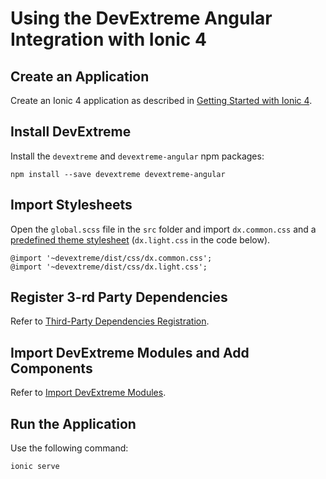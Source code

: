 # Using the DevExtreme Angular Integration with Ionic 4

## Create an Application

Create an Ionic 4 application as described in [Getting Started with Ionic 4](https://ionicframework.com/docs/installation/cli).

## Install DevExtreme

Install the `devextreme` and `devextreme-angular` npm packages:

```
npm install --save devextreme devextreme-angular
```

## <a name="stylesheets"></a>Import Stylesheets

Open the `global.scss` file in the `src` folder and import `dx.common.css` and a [predefined theme stylesheet](https://js.devexpress.com/Documentation/18_2/Guide/Themes_and_Styles/Predefined_Themes/) (`dx.light.css` in the code below).

```
@import '~devextreme/dist/css/dx.common.css';
@import '~devextreme/dist/css/dx.light.css';
```

## <a name="configuration"></a>Register 3-rd Party Dependencies

Refer to [Third-Party Dependencies Registration](https://github.com/DevExpress/devextreme-angular/blob/master/docs/setup-3rd-party-dependencies.md).


## Import DevExtreme Modules and Add Components

Refer to [Import DevExtreme Modules](https://github.com/DevExpress/devextreme-angular#import-devextreme-modules).

## Run the Application

Use the following command:

```
ionic serve
```
